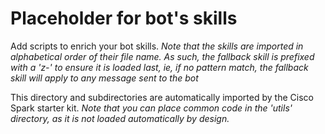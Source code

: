 # Placeholder for bot's skills

Add scripts to enrich your bot skills.
_Note that the skills are imported in alphabetical order of their file name. As such, the fallback skill is prefixed with a 'z-' to ensure it is loaded last, ie, if no pattern match, the fallback skill will apply to any message sent to the bot_

This directory and subdirectories are automatically imported by the Cisco Spark starter kit.
_Note that you can place common code in the 'utils' directory, as it is not loaded automatically by design._
